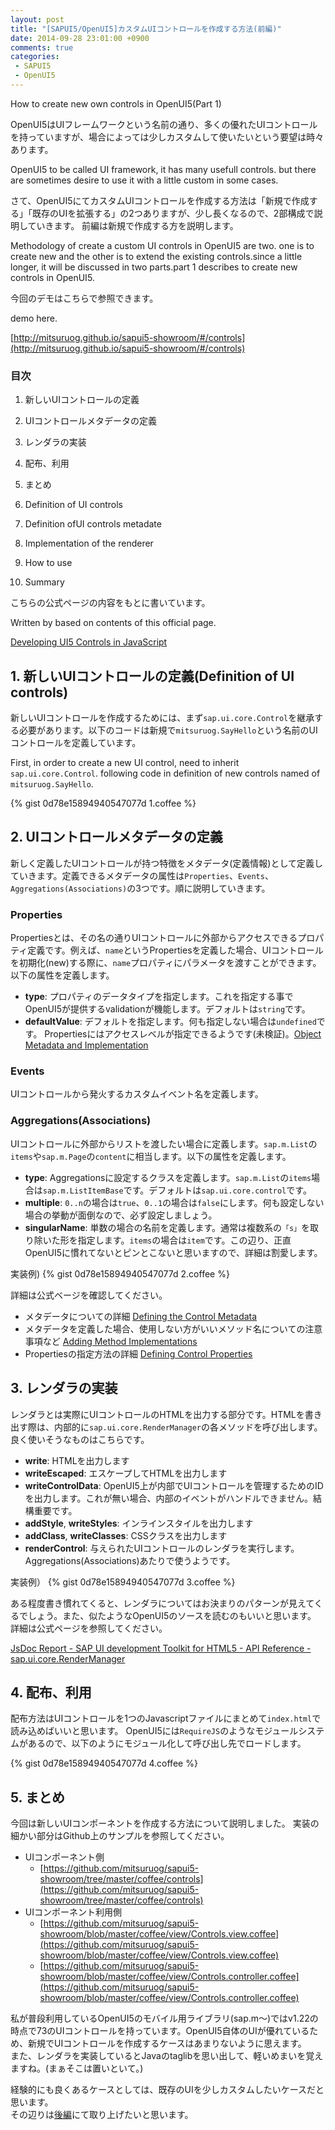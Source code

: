 ```yaml
---
layout: post
title: "[SAPUI5/OpenUI5]カスタムUIコントロールを作成する方法(前編)"
date: 2014-09-28 23:01:00 +0900
comments: true
categories: 
 - SAPUI5
 - OpenUI5
---
```


How to create new own controls in OpenUI5(Part 1)

OpenUI5はUIフレームワークという名前の通り、多くの優れたUIコントロールを持っていますが、場合によっては少しカスタムして使いたいという要望は時々あります。

OpenUI5 to be called UI framework, it has many usefull controls. but there are sometimes desire to use it with a little custom in some cases.

さて、OpenUI5にてカスタムUIコントロールを作成する方法は「新規で作成する」「既存のUIを拡張する」の2つありますが、少し長くなるので、2部構成で説明していきます。 
前編は新規で作成する方を説明します。

Methodology of create a custom UI controls in OpenUI5 are two. one is to create new and the other is to extend the existing controls.since a little longer, it will be discussed in two parts.part 1 describes to create new controls in OpenUI5.

今回のデモはこちらで参照できます。

demo here.

[http://mitsuruog.github.io/sapui5-showroom/#/controls](http://mitsuruog.github.io/sapui5-showroom/#/controls)

<!-- more -->

### 目次

1. 新しいUIコントロールの定義
2. UIコントロールメタデータの定義
3. レンダラの実装
4. 配布、利用
5. まとめ

1. Definition of UI controls
2. Definition ofUI controls metadate
3. Implementation of the renderer
4. How to use
5. Summary

こちらの公式ページの内容をもとに書いています。

Written by based on contents of this official page.

[Developing UI5 Controls in JavaScript](https://openui5.hana.ondemand.com/#docs/guide/91f1703b6f4d1014b6dd926db0e91070.html)

## 1. 新しいUIコントロールの定義(Definition of UI controls)

新しいUIコントロールを作成するためには、まず`sap.ui.core.Control`を継承する必要があります。以下のコードは新規で`mitsuruog.SayHello`という名前のUIコントロールを定義しています。

First, in order to create a new UI control, need to inherit `sap.ui.core.Control`. following code in definition of new controls named of `mitsuruog.SayHello`.

{% gist 0d78e15894940547077d 1.coffee %}

## 2. UIコントロールメタデータの定義

新しく定義したUIコントロールが持つ特徴をメタデータ(定義情報)として定義していきます。定義できるメタデータの属性は`Properties`、`Events`、`Aggregations(Associations)`の3つです。順に説明していきます。

### Properties

Propertiesとは、その名の通りUIコントロールに外部からアクセスできるプロパティ定義です。例えば、`name`というPropertiesを定義した場合、UIコントロールを初期化(new)する際に、`name`プロパティにパラメータを渡すことができます。以下の属性を定義します。

* __type__: プロパティのデータタイプを指定します。これを指定する事でOpenUI5が提供するvalidationが機能します。デフォルトは`string`です。
* __defaultValue__: デフォルトを指定します。何も指定しない場合は`undefined`です。
Propertiesにはアクセスレベルが指定できるようです(未検証)。[Object Metadata and Implementation](https://openui5.hana.ondemand.com/docs/guide/91f29fea6f4d1014b6dd926db0e91070.html)

### Events

UIコントロールから発火するカスタムイベント名を定義します。

### Aggregations(Associations)

UIコントロールに外部からリストを渡したい場合に定義します。`sap.m.List`の`items`や`sap.m.Page`の`content`に相当します。以下の属性を定義します。

* __type__: Aggregationsに設定するクラスを定義します。`sap.m.List`の`items`場合は`sap.m.ListItemBase`です。デフォルトは`sap.ui.core.control`です。
* __multiple__: `0..n`の場合は`true`、`0..1`の場合は`false`にします。何も設定しない場合の挙動が面倒なので、必ず設定しましょう。
* __singularName__: 単数の場合の名前を定義します。通常は複数系の`「s」`を取り除いた形を指定します。`items`の場合は`item`です。この辺り、正直OpenUI5に慣れてないとピンとこないと思いますので、詳細は割愛します。

実装例)
{% gist 0d78e15894940547077d 2.coffee %}

詳細は公式ベージを確認してください。

* メタデータについての詳細 
[Defining the Control Metadata](https://openui5.hana.ondemand.com/#docs/guide/7b52540d9d8c4e00b9723151622bbb64.html)
* メタデータを定義した場合、使用しない方がいいメソッド名についての注意事項など 
[Adding Method Implementations](https://openui5.hana.ondemand.com/#docs/guide/91f0a8dc6f4d1014b6dd926db0e91070.html)
* Propertiesの指定方法の詳細 
[Defining Control Properties](https://openui5.hana.ondemand.com/#docs/guide/ac56d92162ed47ff858fdf1ce26c18c4.html)

## 3. レンダラの実装

レンダラとは実際にUIコントロールのHTMLを出力する部分です。HTMLを書き出す際は、内部的に`sap.ui.core.RenderManager`の各メソッドを呼び出します。良く使いそうなものはこちらです。

* __write__: HTMLを出力します
* __writeEscaped__: エスケープしてHTMLを出力します
* __writeControlData__: OpenUI5上が内部でUIコントロールを管理するためのIDを出力します。これが無い場合、内部のイベントがハンドルできません。結構重要です。
* __addStyle__, __writeStyles__: インラインスタイルを出力します
* __addClass__, __writeClasses__: CSSクラスを出力します
* __renderControl__: 与えられたUIコントロールのレンダラを実行します。Aggregations(Associations)あたりで使うようです。

実装例）
{% gist 0d78e15894940547077d 3.coffee %}

ある程度書き慣れてくると、レンダラについてはお決まりのパターンが見えてくるでしょう。また、似たようなOpenUI5のソースを読むのもいいと思います。 
詳細は公式ページを参照してください。

[JsDoc Report - SAP UI development Toolkit for HTML5 - API Reference - sap.ui.core.RenderManager](https://openui5.hana.ondemand.com/docs/api/symbols/sap.ui.core.RenderManager.html)

## 4. 配布、利用

配布方法はUIコントロールを1つのJavascriptファイルにまとめて`index.html`で読み込めばいいと思います。
OpenUI5には`RequireJS`のようなモジュールシステムがあるので、以下のようにモジュール化して呼び出し先でロードします。

{% gist 0d78e15894940547077d 4.coffee %}

## 5. まとめ

今回は新しいUIコンポーネントを作成する方法について説明しました。
実装の細かい部分はGithub上のサンプルを参照してください。

* UIコンポーネント側
  * [https://github.com/mitsuruog/sapui5-showroom/tree/master/coffee/controls](https://github.com/mitsuruog/sapui5-showroom/tree/master/coffee/controls)
* UIコンポーネント利用側
  * [https://github.com/mitsuruog/sapui5-showroom/blob/master/coffee/view/Controls.view.coffee](https://github.com/mitsuruog/sapui5-showroom/blob/master/coffee/view/Controls.view.coffee)
  * [https://github.com/mitsuruog/sapui5-showroom/blob/master/coffee/view/Controls.controller.coffee](https://github.com/mitsuruog/sapui5-showroom/blob/master/coffee/view/Controls.controller.coffee)

私が普段利用しているOpenUI5のモバイル用ライブラリ(sap.m〜)ではv1.22の時点で73のUIコントロールを持っています。OpenUI5自体のUIが優れているため、新規でUIコントロールを作成するケースはあまりないように思えます。  
また、レンダラを実装しているとJavaのtaglibを思い出して、軽いめまいを覚えますね。(まぁそこは置いといて。)

経験的にも良くあるケースとしては、既存のUIを少しカスタムしたいケースだと思います。   
その辺りは[後編](/2014/10/sapui5openui5ui/)にて取り上げたいと思います。